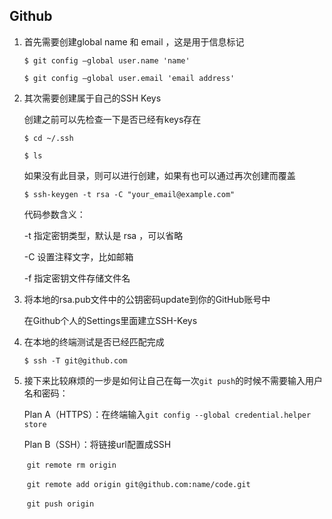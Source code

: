 ## Github

1. 首先需要创建global name 和 email ，这是用于信息标记

   `$ git config —global user.name 'name'`

   `$ git config —global user.email 'email address'`

2. 其次需要创建属于自己的SSH Keys

   创建之前可以先检查一下是否已经有keys存在 

   `$ cd ~/.ssh`

   `$ ls`

   如果没有此目录，则可以进行创建，如果有也可以通过再次创建而覆盖

   `$ ssh-keygen -t rsa -C "your_email@example.com"`

   代码参数含义：

   -t 指定密钥类型，默认是 rsa ，可以省略

   -C 设置注释文字，比如邮箱

   -f 指定密钥文件存储文件名

3. 将本地的rsa.pub文件中的公钥密码update到你的GitHub账号中

   在Github个人的Settings里面建立SSH-Keys

4. 在本地的终端测试是否已经匹配完成

   `$ ssh -T git@github.com`

5. 接下来比较麻烦的一步是如何让自己在每一次`git push`的时候不需要输入用户名和密码：

   Plan A（HTTPS）：在终端输入`git config --global credential.helper store`

   Plan B（SSH）：将链接url配置成SSH

   ​	`git remote rm origin`

   ​	`git remote add origin git@github.com:name/code.git`

   ​	`git push origin`

